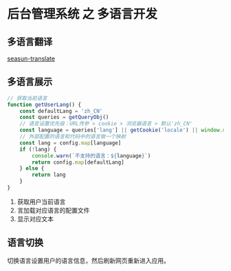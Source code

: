 # 后台管理系统 之 多语言开发

## 多语言翻译

[seasun-translate](https://www.npmjs.com/package/seasun-translate)

## 多语言展示

```javascript
// 获取当前语言
function getUserLang() {
    const defaultLang = 'zh_CN'
    const queries = getQueryObj()
    // 语言设置优先级：URL传参 > cookie > 浏览器语言 > 默认'zh_CN'
    const language = queries['lang'] || getCookie('locale') || window.navigator.language || defaultLang
    // 外部配置的语言和代码中的语言做一个映射
    const lang = config.map[language]
    if (!lang) {
        console.warn(`不支持的语言：${language}`)
        return config.map[defaultLang]
    } else {
        return lang
    }
}
```

1. 获取用户当前语言
2. 言加载对应语言的配置文件
3. 显示对应文本

## 语言切换

切换语言设置用户的语言信息，然后刷新网页重新进入应用。